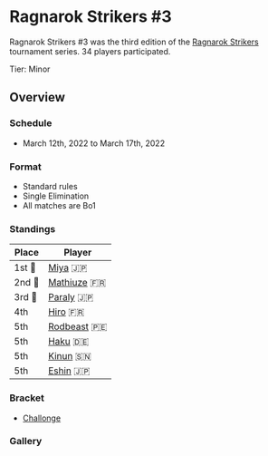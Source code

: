 # Ragnarok Strikers #3

Ragnarok Strikers #3 was the third edition of the [Ragnarok Strikers](ragnamain.md) tournament series.
34 players participated.

Tier: Minor

## Overview

### Schedule
- March 12th, 2022 to March 17th, 2022

### Format
- Standard rules
- Single Elimination
- All matches are Bo1

### Standings

|Place|Player|
|-|-|
|1st :1st_place_medal:|[Miya](../../players/japanese/miya.md) :jp:|
|2nd :2nd_place_medal:|[Mathiuze](../../players/french/mathiuze.md) :fr:|
|3rd :3rd_place_medal:|[Paraly](../../players/japanese/paraly.md) :jp:|
|4th|[Hiro](../../players/french/vivi.md) :fr:|
|5th|[Rodbeast](../../players/peruvian/rodrift.md) :peru:|
|5th|[Haku](../../players/german/haku.md) :de:|
|5th|[Kinun](../../players/senegalese/kinun.md) :senegal:|
|5th|[Eshin](../../players/japanese/eshin.md) :jp:|

### Bracket
- [Challonge](https://challonge.com/jfdq7h12)

### Gallery
